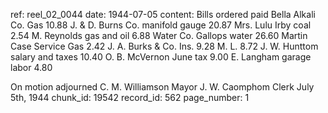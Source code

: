 ref: reel_02_0044
date: 1944-07-05
content: Bills ordered paid
Bella Alkali Co. Gas 10.88
J. & D. Burns Co. manifold gauge 20.87
Mrs. Lulu Irby coal 2.54
M. Reynolds gas and oil 6.88
Water Co. Gallops water 26.60
Martin Case Service Gas 2.42
J. A. Burks & Co. Ins. 9.28
M. L. 8.72
J. W. Hunttom salary and taxes 10.40
O. B. McVernon June tax 9.00
E. Langham garage labor 4.80

On motion adjourned C. M. Williamson Mayor
J. W. Caomphom Clerk
July 5th, 1944
chunk_id: 19542
record_id: 562
page_number: 1


